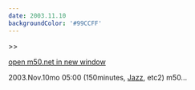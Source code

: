 ```yaml
---
date: 2003.11.10
backgroundColor: '#99CCFF'
---
```


\>>

[open m50.net in new window  
](http://m50.net/)

2003.Nov.10mo 05:00 (150minutes, [Jazz](http://www.wnur.org/), etc2) m50...